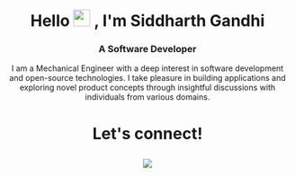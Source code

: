 <div align="center">

<h1 align="center">Hello <img src="https://media.giphy.com/media/hvRJCLFzcasrR4ia7z/giphy.gif" height="30px" width="30px"> , I'm Siddharth Gandhi </h1>

### A Software Developer
  
 I am a Mechanical Engineer with a deep interest in software development and open-source technologies. I take pleasure in building applications and exploring novel product concepts through insightful discussions with individuals from various domains.
  
  <h1><p align="center">Let's connect!</p></h1>
  
  <a href="https://www.linkedin.com/in/siddharthgandhi19/">
    <img src="https://img.shields.io/badge/linkedin-%230077B5.svg?&style=for-the-badge&logo=linkedin&logoColor=white" />
</a>
</div>

